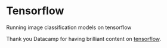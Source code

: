# Tensorflow
Running image classification models on tensorflow


Thank you Datacamp for having brilliant content on [tensorflow](https://www.datacamp.com/community/tutorials/tensorflow-tutorial).

